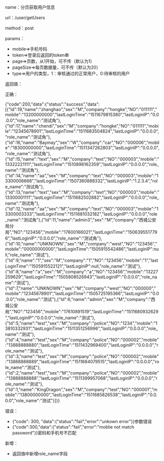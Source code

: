 name：分页获取用户信息

url：/user/getUsers

method：post

params：

* mobile=&gt;手机号码
* token=&gt;登录后返回的token串
* page=&gt;页数，从1开始，可不传（默认为1）
* pageSize=&gt;每页数据量，可不传（默认为20）
* type=&gt;用户的类型，1：审核通过的正常用户，0:待审核的用户

返回值：

正确：

{"code":200,"data":{"status":"success","data":[{"Id":19,"name":"zhanghao","sex":"M","company":"hongke","NO":"011111","mobile":"13200000000","lastLoginTime":"1511679815380","lastLoginIP":"0.0.0.0","role_name":"测试角"},{"Id":17,"name":"chendi","sex":"M","company":"hongke","NO":"011111","mobile":"12345678901","lastLoginTime":"1511683504824","lastLoginIP":"0.0.0.0","role_name":"测试角"},{"Id":16,"name":"Baymay","sex":"W","company":"car","NO":"000006","mobile":"18300000000","lastLoginTime":"1511347262803","lastLoginIP":"0.0.0.0","role_name":"测试角"},{"Id":15,"name":"text","sex":"M","company":"text","NO":"000003","mobile":"13322221111","lastLoginTime":"1510898162359","lastLoginIP":"0.0.0.0","role_name":"测试角"},{"Id":14,"name":"aa","sex":"M","company":"text","NO":"000003","mobile":"13300006666","lastLoginTime":"1507360888332","lastLoginIP":"1.2.3.4","role_name":"测试角"},{"Id":13,"name":"text","sex":"M","company":"text","NO":"000003","mobile":"13300001111","lastLoginTime":"1511682502882","lastLoginIP":"0.0.0.0","role_name":"测试角"},{"Id":12,"name":"aa","sex":"M","company":"text","NO":"000003","mobile":"13300003333","lastLoginTime":"1511681032182","lastLoginIP":"0.0.0.0","role_name":"测试角"},{"Id":11,"name":"admin3","sex":"M","company":"西城公安局分局","NO":"123456","mobile":"17600166021","lastLoginTime":"1506395517796","lastLoginIP":"0.0.0.0","role_name":"测试角"},{"Id":10,"name":"UNKNOWN","sex":"M","company":"west","NO":"123456","mobile":"00000000000","lastLoginTime":"1505915542486","lastLoginIP":null,"role_name":"测试"},{"Id":9,"name":"1","sex":"M","company":"1","NO":"123456","mobile":"1","lastLoginTime":"1505915522121","lastLoginIP":null,"role_name":"测试"},{"Id":8,"name":"a","sex":"M","company":"a","NO":"123456","mobile":"13227259629","lastLoginTime":"1505808526943","lastLoginIP":"0.0.0.0","role_name":"测试"},{"Id":7,"name":"UNKNOWN","sex":"M","company":"west","NO":"000000","mobile":"12345678901","lastLoginTime":"1505725195366","lastLoginIP":"0.0.0.0","role_name":"测试"},{"Id":6,"name":"admin","sex":"M","company":"西城公安局","NO":"123456","mobile":"17610891519","lastLoginTime":"1511680932629","lastLoginIP":"0.0.0.0","role_name":"测试"},{"Id":5,"name":"test","sex":"M","company":"police","NO":"1234","mobile":"13810332931","lastLoginTime":"1511351256996","lastLoginIP":"0.0.0.0","role_name":"测试"},{"Id":4,"name":"test","sex":"M","company":"police","NO":"000002","mobile":"13888888880","lastLoginTime":"1511432969400","lastLoginIP":"0.0.0.0","role_name":"测试"},{"Id":3,"name":"test","sex":"M","company":"police","NO":"000002","mobile":"13888888889","lastLoginTime":"1511684079515","lastLoginIP":"0.0.0.0","role_name":"测试"},{"Id":2,"name":"test","sex":"M","company":"police","NO":"000002","mobile":"13888888888","lastLoginTime":"1511399957068","lastLoginIP":"0.0.0.0","role_name":"测试"},{"Id":1,"name":"KingDragon","sex":"M","company":"test","NO":"000001","mobile":"13800000000","lastLoginTime":"1511685826538","lastLoginIP":"0.0.0.0","role_name":"测试"}]}}

错误：

* {"code": 300, "data":{"status":"fail","error":"unkown error"}}参数错误
* {"code":300,"data":{"status":"fail","error":"moblie not match password"}}密码和手机号不匹配

新增：

* 返回值中新增role_name字段


